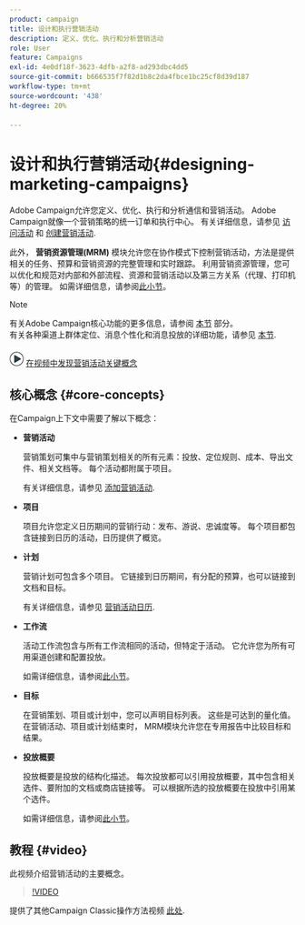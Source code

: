 ```yaml
---
product: campaign
title: 设计和执行营销活动
description: 定义、优化、执行和分析营销活动
role: User
feature: Campaigns
exl-id: 4e0df18f-3623-4dfb-a2f8-ad293dbc4dd5
source-git-commit: b666535f7f82d1b8c2da4fbce1bc25cf8d39d187
workflow-type: tm+mt
source-wordcount: '438'
ht-degree: 20%

---
```


# 设计和执行营销活动{#designing-marketing-campaigns}


Adobe Campaign允许您定义、优化、执行和分析通信和营销活动。 Adobe Campaign就像一个营销策略的统一订单和执行中心。 有关详细信息，请参见 [访问活动](../../distributed/using/accessing-campaigns.md) 和 [创建营销活动](../../campaign/using/setting-up-marketing-campaigns.md).

此外， **营销资源管理(MRM)** 模块允许您在协作模式下控制营销活动，方法是提供相关的任务、预算和营销资源的完整管理和实时跟踪。 利用营销资源管理，您可以优化和规范对内部和外部流程、资源和营销活动以及第三方关系（代理、打印机等）的管理。 如需详细信息，请参阅[此小节](../../mrm/using/about-marketing-resource-management.md)。

>[!NOTE]
>
>有关Adobe Campaign核心功能的更多信息，请参阅 [本节](../../platform/using/about-adobe-campaign-classic.md) 部分。\
>有关各种渠道上群体定位、消息个性化和消息投放的详细功能，请参见 [本节](../../delivery/using/steps-about-delivery-creation-steps.md).

![](assets/do-not-localize/how-to-video.png) [在视频中发现营销活动关键概念](#video)

## 核心概念 {#core-concepts}

在Campaign上下文中需要了解以下概念：

* **营销活动**

  营销策划可集中与营销策划相关的所有元素：投放、定位规则、成本、导出文件、相关文档等。 每个活动都附属于项目。

  有关详细信息，请参见 [添加营销活动](../../campaign/using/setting-up-marketing-campaigns.md#adding-a-campaign).

* **项目**

  项目允许您定义日历期间的营销行动：发布、游说、忠诚度等。 每个项目都包含链接到日历的活动，日历提供了概览。

* **计划**

  营销计划可包含多个项目。 它链接到日历期间，有分配的预算，也可以链接到文档和目标。

  有关详细信息，请参见 [营销活动日历](../../campaign/using/accessing-marketing-campaigns.md#campaign-calendar).

* **工作流**

  活动工作流包含与所有工作流相同的活动，但特定于活动。 它允许您为所有可用渠道创建和配置投放。

  如需详细信息，请参阅[此小节](../../campaign/using/marketing-campaign-deliveries.md#building-the-main-target-in-a-workflow)。

* **目标**

  在营销策划、项目或计划中，您可以声明目标列表。 这些是可达到的量化值。 在营销活动、项目或计划结束时， MRM模块允许您在专用报告中比较目标和结果。

* **投放概要**

  投放概要是投放的结构化描述。 每次投放都可以引用投放概要，其中包含相关选件、要附加的文档或商店链接等。 可以根据所选的投放概要在投放中引用某个选件。

  如需详细信息，请参阅[此小节](../../campaign/using/marketing-campaign-deliveries.md#associating-and-structuring-resources-linked-via-a-delivery-outline)。

## 教程 {#video}

此视频介绍营销活动的主要概念。

>[!VIDEO](https://video.tv.adobe.com/v/35131?quality=12)

提供了其他Campaign Classic操作方法视频 [此处](https://experienceleague.adobe.com/docs/campaign-classic-learn/tutorials/overview.html?lang=zh-Hans).
